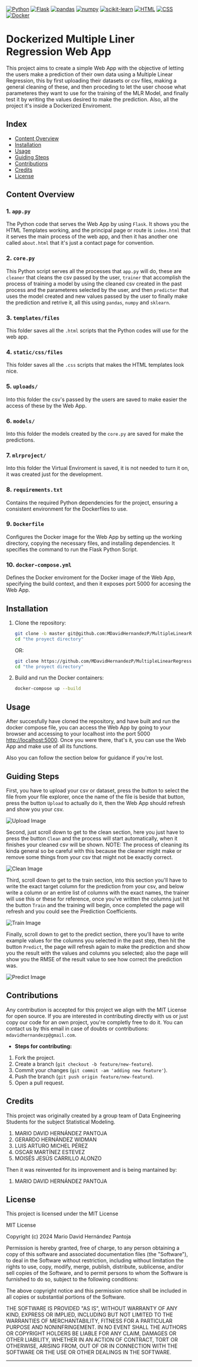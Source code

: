 [![Python](https://img.shields.io/badge/python-3.12.1-red.svg)](https://www.python.org/)
[![Flask](https://img.shields.io/badge/Flask-v2.0.3-blue.svg)](https://flask.palletsprojects.com/)
[![pandas](https://img.shields.io/badge/pandas-v1.5.2-orange.svg)](https://pandas.pydata.org/)
[![numpy](https://img.shields.io/badge/numpy-v1.22.0-lightblue.svg)](https://numpy.org/)
[![scikit-learn](https://img.shields.io/badge/scikit--learn-v1.0.2-yellow.svg)](https://scikit-learn.org/)
[![HTML](https://img.shields.io/badge/HTML-5.0-red.svg)](https://developer.mozilla.org/en-US/docs/Web/Guide/HTML/HTML5)
[![CSS](https://img.shields.io/badge/CSS-3.0-blue.svg)](https://developer.mozilla.org/en-US/docs/Web/CSS/CSS3)
[![Docker](https://img.shields.io/badge/Docker-v20.10.17-purple.svg)](https://www.docker.com/)

# Dockerized Multiple Liner Regression Web App

This project aims to create a simple Web App with the objective of letting the users make a prediction of their own data using a Multiple Linear Regression, this by first uploading their datasets or csv files, making a general cleaning of these, and then proceding to let the user choose what parameteres they want to use for the training of the MLR Model, and finally test it by writing the values desired to make the prediction. Also, all the project it's inside a Dockerized Enviroment.

## Index

- [Content Overview](#content-overview)
- [Installation](#installation)
- [Usage](#usage)
- [Guiding Steps](#guiding-steps)
- [Contributions](#contributions)
- [Credits](#credits)
- [License](#license)

## Content Overview

### 1. `app.py`

The Python code that serves the Web App by using `Flask`. It shows you the HTML Templates working, and the principal page or route is `index.html` that it serves the main process of the web app, and then it has another one called `about.html` that it's just a contact page for convention.

### 2. `core.py`

This Python script serves all the processes that `app.py` will do, these are `cleaner` that cleans the csv passed by the user, `trainer` that accomplish the process of training a model by using the cleaned csv created in the past process and the parameteres selected by the user, and then `predicter` that uses the model created and new values passed by the user to finally make the prediction and retrive it, all this using `pandas`, `numpy` and `sklearn`.

### 3. `templates/files`

This folder saves all the `.html` scripts that the Python codes will use for the web app. 

### 4. `static/css/files`

This folder saves all the `.css` scripts that makes the HTML templates look nice.

### 5. `uploads/`

Into this folder the csv's passed by the users are saved to make easier the access of these by the Web App.

### 6. `models/`

Into this folder the models created by the `core.py` are saved for make the predictions.

### 7. `mlrproject/`

Into this folder the Virtual Enviroment is saved, it is not needed to turn it on, it was created just for the development.

### 8. `requirements.txt`

Contains the required Python dependencies for the project, ensuring a consistent environment for the Dockerfiles to use.

### 9. `Dockerfile`

Configures the Docker image for the Web App by setting up the working directory, copying the necessary files, and installing dependencies. It specifies the command to run the Flask Python Script.

### 10. `docker-compose.yml`

Defines the Docker enviroment for the Docker image of the Web App, specifying the build context, and then it exposes port 5000 for accesing the Web App.

## Installation

1. Clone the repository:

    ```bash
    git clone -b master git@github.com:MDavidHernandezP/MultipleLinearRegressionWebApp.git
    cd "the proyect directory"
    ```
    
    OR:

    ```bash
    git clone https://github.com/MDavidHernandezP/MultipleLinearRegressionWebApp.git
    cd "the proyect directory"
    ```

2. Build and run the Docker containers:

    ```bash
    docker-compose up --build
    ```

## Usage

After succesfully have cloned the repository, and have built and run the docker compose file, you can access the Web App by going to your browser and accessing to your localhost into the port 5000 [http://localhost:5000](http://localhost:5000). Once you were there, that's it, you can use the Web App and make use of all its functions.

Also you can follow the section below for guidance if you're lost.

## Guiding Steps

First, you have to upload your csv or dataset, press the button to select the file from your file explorer, once the name of the file is beside that button, press the button `Upload` to actually do it, then the Web App should refresh and show you your csv.

![Upload Image](static/images/upload.png)

Second, just scroll down to get to the clean section, here you just have to press the button `Clean` and the process will start automatically, when it finishes your cleaned csv will be shown. NOTE: The process of cleaning its kinda general so be careful with this because the cleaner might make or remove some things from your csv that might not be exactly correct.

![Clean Image](static/images/clean.png)

Third, scroll down to get to the train section, into this section you'll have to write the exact target column for the prediction from your csv, and below write a column or an entire list of columns with the exact names, the trainer will use this or these for reference, once you've written the columns just hit the button `Train` and the training will begin, once completed the page will refresh and you could see the Prediction Coefficients.

![Train Image](static/images/train.png)


Finally, scroll down to get to the predict section, there you'll have to write example values for the columns you selected in the past step, then hit the button `Predict`, the page will refresh again to make the prediction and show you the result with the values and columns you selected; also the page will show you the RMSE of the result value to see how correct the prediction was.

![Predict Image](static/images/predict.png)

## Contributions

Any contribution is accepted for this project we align with the MIT License for open source. If you are interested in contributing directly with us or just copy our code for an own project, you're completly free to do it. You can contact us by this email in case of doubts or contributions: `mdavidhernandezp@gmail.com`.

- **Steps for contributing:**
1. Fork the project.
2. Create a branch (`git checkout -b feature/new-feature`).
3. Commit your changes (`git commit -am 'adding new feature'`).
4. Push the branch (`git push origin feature/new-feature`).
5. Open a pull request.

## Credits

This project was originally created by a group team of Data Engineering Students for the subject Statistical Modeling.

1. MARIO DAVID HERNÁNDEZ PANTOJA
2. GERARDO HERNÁNDEZ WIDMAN
3. LUIS ARTURO MICHEL PÉREZ
4. OSCAR MARTÍNEZ ESTEVEZ
5. MOISÉS JESÚS CARRILLO ALONZO

Then it was reinvented for its improvement and is being mantained by:

1. MARIO DAVID HERNÁNDEZ PANTOJA

## License

This project is licensed under the MIT License

MIT License

Copyright (c) 2024 Mario David Hernández Pantoja

Permission is hereby granted, free of charge, to any person obtaining a copy
of this software and associated documentation files (the "Software"), to deal
in the Software without restriction, including without limitation the rights
to use, copy, modify, merge, publish, distribute, sublicense, and/or sell
copies of the Software, and to permit persons to whom the Software is
furnished to do so, subject to the following conditions:

The above copyright notice and this permission notice shall be included in all
copies or substantial portions of the Software.

THE SOFTWARE IS PROVIDED "AS IS", WITHOUT WARRANTY OF ANY KIND, EXPRESS OR
IMPLIED, INCLUDING BUT NOT LIMITED TO THE WARRANTIES OF MERCHANTABILITY,
FITNESS FOR A PARTICULAR PURPOSE AND NONINFRINGEMENT. IN NO EVENT SHALL THE
AUTHORS OR COPYRIGHT HOLDERS BE LIABLE FOR ANY CLAIM, DAMAGES OR OTHER
LIABILITY, WHETHER IN AN ACTION OF CONTRACT, TORT OR OTHERWISE, ARISING FROM,
OUT OF OR IN CONNECTION WITH THE SOFTWARE OR THE USE OR OTHER DEALINGS IN THE
SOFTWARE.

---